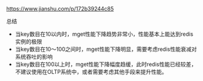 https://www.jianshu.com/p/172b39244c85







总结

-   当key数目在10以内时，mget性能下降趋势非常小，性能基本上能达到redis实例的极限
-   当key数目在10～100之间时，mget性能下降明显，需要考虑redis性能衰减对系统吞吐的影响
-   当key数目在100以上时，mget性能下降幅度趋缓，此时redis性能已经较差，不建议使用在OLTP系统中，或者需要考虑其他手段来提升性能。